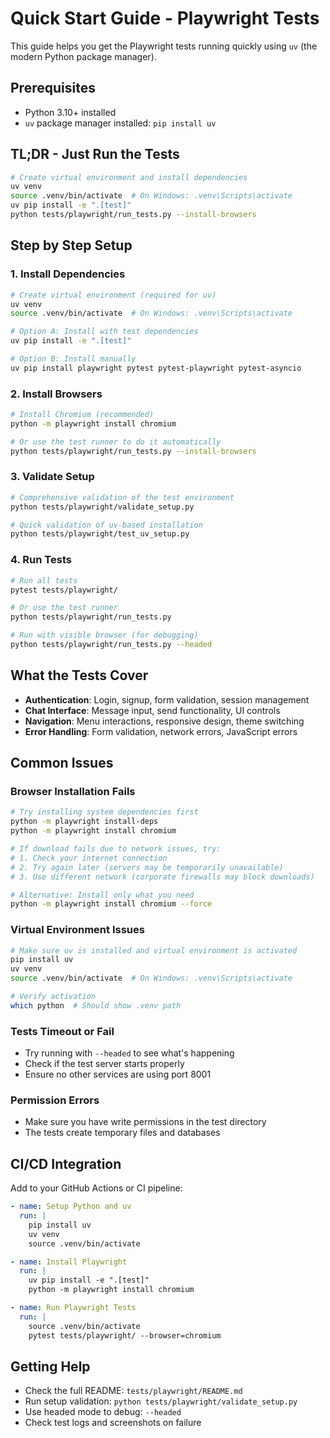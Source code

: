 # Quick Start Guide - Playwright Tests

This guide helps you get the Playwright tests running quickly using `uv` (the modern Python package manager).

## Prerequisites

- Python 3.10+ installed
- `uv` package manager installed: `pip install uv`

## TL;DR - Just Run the Tests

```bash
# Create virtual environment and install dependencies
uv venv
source .venv/bin/activate  # On Windows: .venv\Scripts\activate
uv pip install -e ".[test]"
python tests/playwright/run_tests.py --install-browsers
```

## Step by Step Setup

### 1. Install Dependencies
```bash
# Create virtual environment (required for uv)
uv venv
source .venv/bin/activate  # On Windows: .venv\Scripts\activate

# Option A: Install with test dependencies
uv pip install -e ".[test]"

# Option B: Install manually
uv pip install playwright pytest pytest-playwright pytest-asyncio
```

### 2. Install Browsers
```bash
# Install Chromium (recommended)
python -m playwright install chromium

# Or use the test runner to do it automatically
python tests/playwright/run_tests.py --install-browsers
```

### 3. Validate Setup
```bash
# Comprehensive validation of the test environment
python tests/playwright/validate_setup.py

# Quick validation of uv-based installation
python tests/playwright/test_uv_setup.py
```

### 4. Run Tests
```bash
# Run all tests
pytest tests/playwright/

# Or use the test runner
python tests/playwright/run_tests.py

# Run with visible browser (for debugging)
python tests/playwright/run_tests.py --headed
```

## What the Tests Cover

- **Authentication**: Login, signup, form validation, session management
- **Chat Interface**: Message input, send functionality, UI controls
- **Navigation**: Menu interactions, responsive design, theme switching
- **Error Handling**: Form validation, network errors, JavaScript errors

## Common Issues

### Browser Installation Fails
```bash
# Try installing system dependencies first
python -m playwright install-deps
python -m playwright install chromium

# If download fails due to network issues, try:
# 1. Check your internet connection
# 2. Try again later (servers may be temporarily unavailable)
# 3. Use different network (corporate firewalls may block downloads)

# Alternative: Install only what you need
python -m playwright install chromium --force
```

### Virtual Environment Issues
```bash
# Make sure uv is installed and virtual environment is activated
pip install uv
uv venv
source .venv/bin/activate  # On Windows: .venv\Scripts\activate

# Verify activation
which python  # Should show .venv path
```

### Tests Timeout or Fail
- Try running with `--headed` to see what's happening
- Check if the test server starts properly
- Ensure no other services are using port 8001

### Permission Errors
- Make sure you have write permissions in the test directory
- The tests create temporary files and databases

## CI/CD Integration

Add to your GitHub Actions or CI pipeline:

```yaml
- name: Setup Python and uv
  run: |
    pip install uv
    uv venv
    source .venv/bin/activate

- name: Install Playwright
  run: |
    uv pip install -e ".[test]"
    python -m playwright install chromium

- name: Run Playwright Tests  
  run: |
    source .venv/bin/activate
    pytest tests/playwright/ --browser=chromium
```

## Getting Help

- Check the full README: `tests/playwright/README.md`
- Run setup validation: `python tests/playwright/validate_setup.py`
- Use headed mode to debug: `--headed`
- Check test logs and screenshots on failure